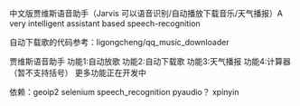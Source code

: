 中文版贾维斯语音助手（Jarvis 可以语音识别/自动播放下载音乐/天气播报）A very intelligent assistant based speech-recognition

自动下载歌的代码参考：ligongcheng/qq_music_downloader

贾维斯语音助手
功能1:自动放歌
功能2:自动下载歌
功能3:天气播报
功能4:计算器（暂不支持括号）
更多功能正在开发中

依赖：geoip2
selenium
speech_recognition
pyaudio？
xpinyin
